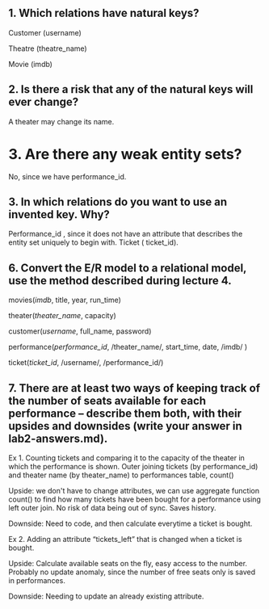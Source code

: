 ## 1. Which relations have natural keys?
Customer (username) 

Theatre (theatre_name) 

Movie (imdb) 

## 2. Is there a risk that any of the natural keys will ever change?
A theater may change its name.

# 3. Are there any weak entity sets?
No, since we have performance_id.

## 3. In which relations do you want to use an invented key. Why?
Performance_id , since it does not have an attribute that describes the entity set uniquely to begin with. 
Ticket ( ticket_id).

## 6. Convert the E/R model to a relational model, use the method described during lecture 4.
movies(_imdb_, title, year, run_time)

theater(_theater_name_, capacity)

customer(_username_, full_name, password)

performance(_performance_id_, /theater_name/, start_time, date, /imdb/ )

ticket(_ticket_id_, /username/, /performance_id/)

## 7. There are at least two ways of keeping track of the number of seats available for each performance – describe them both, with their upsides and downsides (write your answer in lab2-answers.md).
Ex 1. Counting tickets and comparing it to the capacity of the theater in which the performance is shown. Outer joining tickets (by performance_id)  and theater name (by theater_name) to performances table, count()

Upside: we don't have to change attributes, we can use aggregate function count() to find how many tickets have been bought for a performance using left outer join. No risk of data being out of sync. Saves history.

Downside: Need to code, and then calculate everytime a ticket is bought. 


Ex 2. Adding an attribute “tickets_left” that is changed when a ticket is bought. 

Upside: Calculate available seats on the fly, easy access to the number. Probably no update anomaly, since the number of free seats only is saved in performances.

Downside: Needing to update an already existing attribute.



